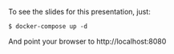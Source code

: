 To see the slides for this presentation, just:

```console
$ docker-compose up -d
```

And point your browser to http://localhost:8080